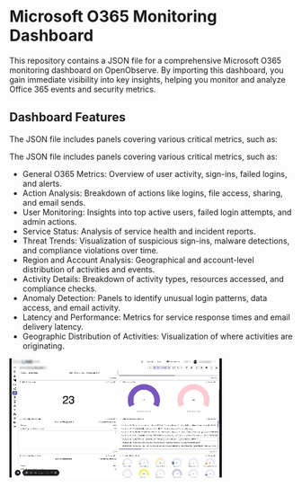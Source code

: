 # Microsoft O365 Monitoring Dashboard

This repository contains a JSON file for a comprehensive Microsoft O365 monitoring dashboard on OpenObserve. By importing this dashboard, you gain immediate visibility into key insights, helping you monitor and analyze Office 365 events and security metrics.

## Dashboard Features
The JSON file includes panels covering various critical metrics, such as:

The JSON file includes panels covering various critical metrics, such as:

- General O365 Metrics: Overview of user activity, sign-ins, failed logins, and alerts.
- Action Analysis: Breakdown of actions like logins, file access, sharing, and email sends.
- User Monitoring: Insights into top active users, failed login attempts, and admin actions.
- Service Status: Analysis of service health and incident reports.
- Threat Trends: Visualization of suspicious sign-ins, malware detections, and compliance violations over time.
- Region and Account Analysis: Geographical and account-level distribution of activities and events.
- Activity Details: Breakdown of activity types, resources accessed, and compliance checks.
- Anomaly Detection: Panels to identify unusual login patterns, data access, and email activity.
- Latency and Performance: Metrics for service response times and email delivery latency.
- Geographic Distribution of Activities: Visualization of where activities are originating.

![microsoft](./screenshots/microsoft.gif)